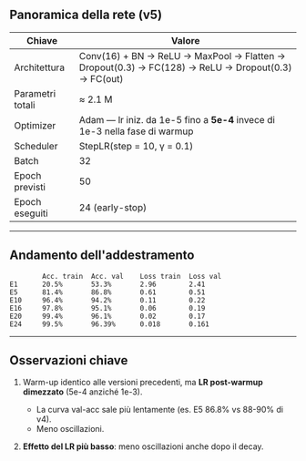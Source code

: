 ## Panoramica della rete (v5)

| Chiave | Valore |
|------|--------|
| Architettura | Conv(16) + BN → ReLU → MaxPool → Flatten → Dropout(0.3) → FC(128) → ReLU → Dropout(0.3) → FC(out) |
| Parametri totali | ≈ 2.1 M |
| Optimizer | Adam — lr iniz. da 1e-5 fino a **5e-4** invece di 1e-3 nella fase di warmup |
| Scheduler | StepLR(step = 10, γ = 0.1) |
| Batch | 32 |
| Epoch previsti | 50 |
| Epoch eseguiti | 24 (early-stop) |

---

## Andamento dell'addestramento

```text
        Acc. train  Acc. val    Loss train  Loss val      
E1      20.5%       53.3%       2.96        2.41      
E5      81.4%       86.8%       0.61        0.51      
E10     96.4%       94.2%       0.11        0.22     
E16     97.8%       95.1%       0.06        0.19      
E20     99.4%       96.1%       0.02        0.17      
E24     99.5%       96.39%      0.018       0.161     
```

---

## Osservazioni chiave

1. Warm-up identico alle versioni precedenti, ma **LR post-warmup dimezzato** (5e-4 anziché 1e-3).  
    - La curva val-acc sale più lentamente (es. E5 86.8% vs 88-90% di v4).  
    - Meno oscillazioni.

2. **Effetto del LR più basso**: meno oscillazioni anche dopo il decay.

